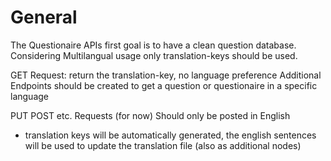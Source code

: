 # General

The Questionaire APIs first goal is to have a clean question database. 
Considering Multilangual usage only translation-keys should be used. 

GET Request: 
return the translation-key, no language preference
Additional Endpoints should be created to get a question or questionaire in a specific language


PUT POST etc. Requests 
(for now) Should only be posted in English 
- translation keys will be automatically generated, the english sentences will be used to update the translation file (also as additional nodes) 

